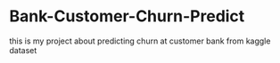 # Bank-Customer-Churn-Predict
this is my project about predicting churn at customer bank from kaggle dataset
